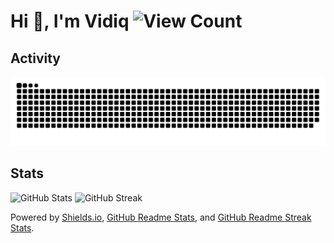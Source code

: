 # Hi 👋, I'm Vidiq  ![View Count](https://komarev.com/ghpvc/?username=VidiqPL&label=Profile%20views&color=blueviolet&style=flat-square)


## Activity
![GitHub Snake Animation](https://github.com/VidiqPL/VidiqPL/blob/output/github-contribution-grid-snake.svg)

## Stats
![GitHub Stats](https://github-readme-stats.vercel.app/api?username=VidiqPL&theme=github_dark)
![GitHub Streak](https://streak-stats.demolab.com/?user=VidiqPL&theme=github-dark)

Powered by [Shields.io](https://github.com/badges/shields), [GitHub Readme Stats](https://github.com/anuraghazra/github-readme-stats), and [GitHub Readme Streak Stats](https://github.com/DenverCoder1/github-readme-streak-stats).
